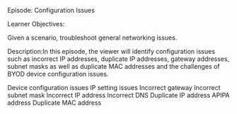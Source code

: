 Episode: Configuration Issues

Learner Objectives:

Given a scenario, troubleshoot general networking issues.

Description:In this episode, the viewer will identify configuration issues such as incorrect IP addresses, duplicate IP addresses, gateway addresses, subnet masks as well as duplicate MAC addresses and the challenges of BYOD device configuration issues.

Device configuration issues
IP setting issues
Incorrect gateway
Incorrect subnet mask
Incorrect IP address
Incorrect DNS
Duplicate IP address
APIPA address
Duplicate MAC address